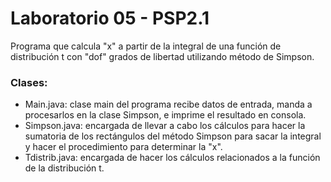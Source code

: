 # Laboratorio 05 - PSP2.1

Programa que calcula "x" a partir de la integral de una función de distribución t con "dof" grados de libertad utilizando método de Simpson.

### Clases:
- Main.java: clase main del programa recibe datos de entrada, manda a procesarlos en la clase Simpson, e imprime el resultado en consola.
- Simpson.java: encargada de llevar a cabo los cálculos para hacer la sumatoria de los rectángulos del método Simpson para sacar la integral y hacer el procedimiento para determinar la "x".
- Tdistrib.java: encargada de hacer los cálculos relacionados a la función de la distribución t.